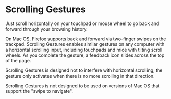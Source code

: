 Scrolling Gestures
==================

Just scroll horizontally on your touchpad or mouse wheel to go back
and forward through your browsing history.

On Mac OS, Firefox supports back and forward via two-finger swipes on
the trackpad. Scrolling Gestures enables similar gestures on any
computer with a horizontal scrolling input, including touchpads and
mice with tilting scroll wheels. As you complete the gesture, a
feedback icon slides across the top of the page.

Scrolling Gestures is designed not to interfere with horizontal
scrolling; the gesture only activates when there is no more scrolling
in that direction.

Scrolling Gestures is not designed to be used on versions of Mac OS
that support the "swipe to navigate".
